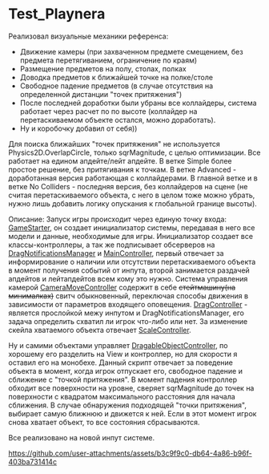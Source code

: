 # Test_Playnera

Реализовал визуальные механики референса:
- Движение камеры (при захваченном предмете смещением, без предмета перетягиванием, ограничение по краям)
- Размещение предметов на полу, столах, полках
- Доводка предметов к ближайшей точке на полке/столе
- Свободное падение предметов (в случае отсутствия на определенной дистанции "точек притяжения")
- После последней доработки были убраны все коллайдеры, система работает через расчет по по высоте (коллайдер на перетаскиваемом объекте остался, можно доработать).
- Ну и коробочку добавил от себя))

Для поиска ближайших "точек притяжения" не используется Physics2D.OverlapCircle, только sqrMagnitude, с целью оптимизации. Все работает на едином апдейте/лейт апдейте. В ветке Simple более простое решение, без притягивания к точкам. В ветке Advanced - доработанная версия работающая с коллайдерами. В главной ветке и в ветке No Colliders - последняя версия, без коллайдеров на сцене (не считая перетаскиваемого объекта, с него в целом тоже можно убрать, нужно лишь добавить логику опускания к глобальной границе высоты).

Описание:
Запуск игры происходит через единую точку входа: [GameStarter](Assets/Scripts/GameStarter.cs), он создает инициализатор системы, передавая в него все модели и данные, необходимые для игры. Инициализатор создает все классы-контроллеры, а так же подписывает обсерверов на [DragNotificationsManager](Assets/Scripts/Controllers/DragFeature/DragNotificationsManager.cs) и [MainController](Assets/Scripts/Controllers/Core/MainController.cs), первый отвечает за информирование о наличии или отсутствии перетаскиваемого объекта в момент получения событий от инпута, второй занимается раздачей апдейтов и лейтапдейтов всем кому это нужно. Система управления камерой [CameraMoveController](Assets/Scripts/Controllers/Camera/CameraMoveController.cs) содержит в себе ~~стейтмашину(на минималках)~~ свитч обыкновенный, переключая способы движения в зависимости от параметров входящего оповещения. [DragController](Assets/Scripts/Controllers/DragFeature/DragController.cs) - является прослойкой межу инпутом и DragNotificationsManager, его задача определить схватил ли игрок что-либо или нет. За изменение скейла хватаемого объекта отвечает [ScaleController](Assets/Scripts/Controllers/DragFeature/ScaleController.cs). 

Ну и самими объектами управляет [DragableObjectController](Assets/Scripts/Controllers/Object/DragableObjectController.cs), по хорошему его разделить на View и контроллер, но для скорости я оставил его на монобехе. Данный скрипт отвечает за поведение объекта в момент, когда игрок отпускает его, свободное падение и сближение с "точкой притяжения". В момент падения контроллер обходит все поверхности на уровне, сверяет sqrMagnitude до точек на поверхности c квадратом максимального расстояния для начала сближения. В случае обнаружения подходящей "точки притяжения", выбирает самую ближнюю и движется к ней. Если в этот момент игрок снова хватает объект, то все состояния сбрасываются.

Все реализовано на новой инпут системе.


https://github.com/user-attachments/assets/b3c9f9c0-db64-4a86-b96f-403ba731414c

